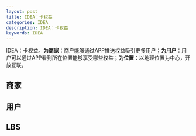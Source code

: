```yaml
---
layout: post
title: IDEA：卡权益
categories: IDEA
description: IDEA：卡权益
keywords: IDEA
---
```



IDEA：卡权益。**为商家**：商户能够通过APP推送权益吸引更多用户；**为用户**：用户可以通过APP看到所在位置能够享受哪些权益；**为位置**：以地理位置为中心，开放互联。

## 商家


## 用户


## LBS
